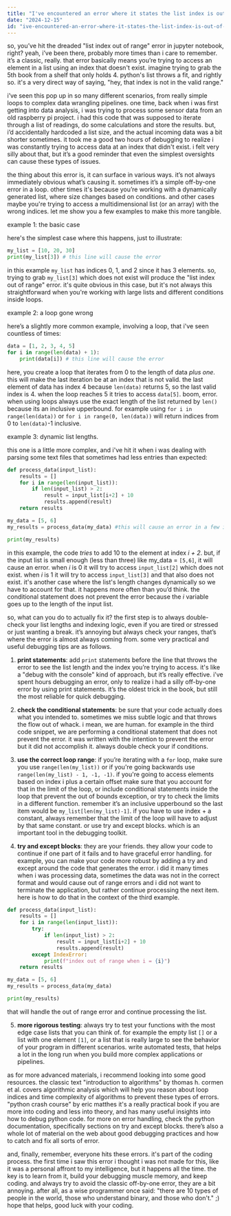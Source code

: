 ```yaml
---
title: "I've encountered an error where it states the list index is out of range on jupyter notebook?"
date: "2024-12-15"
id: "ive-encountered-an-error-where-it-states-the-list-index-is-out-of-range-on-jupyter-notebook"
---
```


so, you’ve hit the dreaded "list index out of range" error in jupyter notebook, right? yeah, i’ve been there, probably more times than i care to remember. it’s a classic, really. that error basically means you’re trying to access an element in a list using an index that doesn't exist. imagine trying to grab the 5th book from a shelf that only holds 4. python's list throws a fit, and rightly so. it's a very direct way of saying, "hey, that index is not in the valid range."

i’ve seen this pop up in so many different scenarios, from really simple loops to complex data wrangling pipelines. one time, back when i was first getting into data analysis, i was trying to process some sensor data from an old raspberry pi project. i had this code that was supposed to iterate through a list of readings, do some calculations and store the results. but, i’d accidentally hardcoded a list size, and the actual incoming data was a bit shorter sometimes. it took me a good two hours of debugging to realize i was constantly trying to access data at an index that didn't exist. i felt very silly about that, but it’s a good reminder that even the simplest oversights can cause these types of issues.

the thing about this error is, it can surface in various ways. it’s not always immediately obvious what’s causing it. sometimes it’s a simple off-by-one error in a loop. other times it's because you’re working with a dynamically generated list, where size changes based on conditions. and other cases maybe you're trying to access a multidimensional list (or an array) with the wrong indices. let me show you a few examples to make this more tangible.

example 1: the basic case

here's the simplest case where this happens, just to illustrate:

```python
my_list = [10, 20, 30]
print(my_list[3]) # this line will cause the error
```

in this example `my_list` has indices 0, 1, and 2 since it has 3 elements. so, trying to grab `my_list[3]` which does not exist will produce the "list index out of range" error. it's quite obvious in this case, but it's not always this straightforward when you're working with large lists and different conditions inside loops.

example 2: a loop gone wrong

here’s a slightly more common example, involving a loop, that i've seen countless of times:

```python
data = [1, 2, 3, 4, 5]
for i in range(len(data) + 1):
    print(data[i]) # this line will cause the error
```

here, you create a loop that iterates from 0 to the length of data *plus one*. this will make the last iteration be at an index that is not valid. the last element of data has index 4 because `len(data)` returns 5, so the last valid index is 4. when the loop reaches 5 it tries to access `data[5]`. boom, error. when using loops always use the exact length of the list returned by `len()` because its an inclusive upperbound. for example using `for i in range(len(data))` or `for i in range(0, len(data))` will return indices from 0 to `len(data)`-1 inclusive.

example 3: dynamic list lengths.

this one is a little more complex, and i've hit it when i was dealing with parsing some text files that sometimes had less entries than expected:

```python
def process_data(input_list):
    results = []
    for i in range(len(input_list)):
        if len(input_list) > 2:
            result = input_list[i+2] + 10
            results.append(result)
    return results

my_data = [5, 6]
my_results = process_data(my_data) #this will cause an error in a few iterations of the loop

print(my_results)
```

in this example, the code *tries* to add 10 to the element at index *i + 2*. but, if the input list is small enough (less than three) like my_data = `[5,6]`, it will cause an error. when *i* is 0 it will try to access `input_list[2]` which does not exist. when *i* is 1 it will try to access `input_list[3]` and that also does not exist. it's another case where the list's length changes dynamically so we have to account for that. it happens more often than you’d think. the conditional statement does not prevent the error because the *i* variable goes up to the length of the input list.

so, what can you do to actually fix it? the first step is to always double-check your list lengths and indexing logic, even if you are tired or stressed or just wanting a break. it’s annoying but always check your ranges, that’s where the error is almost always coming from. some very practical and useful debugging tips are as follows.

1.  **print statements**: add `print` statements before the line that throws the error to see the list length and the index you’re trying to access. it's like a "debug with the console" kind of approach, but it’s really effective. i’ve spent hours debugging an error, only to realize i had a silly off-by-one error by using print statements. it’s the oldest trick in the book, but still the most reliable for quick debugging.

2.  **check the conditional statements**: be sure that your code actually does what you intended to. sometimes we miss subtle logic and that throws the flow out of whack. i mean, we are human. for example in the third code snippet, we are performing a conditional statement that does not prevent the error. it was written with the intention to prevent the error but it did not accomplish it. always double check your if conditions.

3.  **use the correct loop range**: if you’re iterating with a `for` loop, make sure you use `range(len(my_list))` or if you're going backwards use `range(len(my_list) - 1, -1, -1)`. if you're going to access elements based on index i plus a certain offset make sure that you account for that in the limit of the loop, or include conditional statements inside the loop that prevent the out of bounds exception, or try to check the limits in a different function. remember it’s an inclusive upperbound so the last item would be `my_list[len(my_list)-1]`. if you have to use index + a constant, always remember that the limit of the loop will have to adjust by that same constant. or use try and except blocks. which is an important tool in the debugging toolkit.

4.  **try and except blocks**: they are your friends. they allow your code to continue if one part of it fails and to have graceful error handling. for example, you can make your code more robust by adding a try and except around the code that generates the error. i did it many times when i was processing data, sometimes the data was not in the correct format and would cause out of range errors and i did not want to terminate the application, but rather continue processing the next item. here is how to do that in the context of the third example.

```python
def process_data(input_list):
    results = []
    for i in range(len(input_list)):
        try:
            if len(input_list) > 2:
                result = input_list[i+2] + 10
                results.append(result)
        except IndexError:
            print(f"index out of range when i = {i}")
    return results

my_data = [5, 6]
my_results = process_data(my_data)

print(my_results)
```

that will handle the out of range error and continue processing the list.

5.  **more rigorous testing**: always try to test your functions with the most edge case lists that you can think of. for example the empty list `[]` or a list with one element `[1]`, or a list that is really large to see the behavior of your program in different scenarios. write automated tests, that helps a lot in the long run when you build more complex applications or pipelines.

as for more advanced materials, i recommend looking into some good resources. the classic text "introduction to algorithms" by thomas h. cormen et al. covers algorithmic analysis which will help you reason about loop indices and time complexity of algorithms to prevent these types of errors. "python crash course" by eric matthes it's a really practical book if you are more into coding and less into theory, and has many useful insights into how to debug python code. for more on error handling, check the python documentation, specifically sections on try and except blocks. there’s also a whole lot of material on the web about good debugging practices and how to catch and fix all sorts of error.

and, finally, remember, everyone hits these errors. it's part of the coding process. the first time i saw this error i thought i was not made for this, like it was a personal affront to my intelligence, but it happens all the time. the key is to learn from it, build your debugging muscle memory, and keep coding. and always try to avoid the classic off-by-one error, they are a bit annoying. after all, as a wise programmer once said: "there are 10 types of people in the world, those who understand binary, and those who don't." ;) hope that helps, good luck with your coding.
